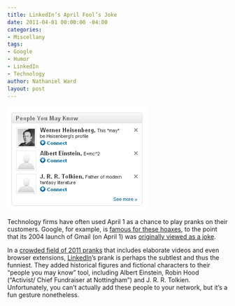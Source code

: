 ```yaml
---
title: LinkedIn’s April Fool’s Joke
date: 2011-04-01 00:00:00 -04:00
categories:
- Miscellany
tags:
- Google
- Humor
- LinkedIn
- Technology
author: Nathaniel Ward
layout: post
---
```


![LinkedIn's 2011 April Fool's Joke](/images/2011-04-01_LinkedIn.png)

Technology firms have often used April 1 as a chance to play pranks on their customers. Google, for example, is [famous for these hoaxes][1], to the point that its 2004 launch of Gmail (on April 1) was [originally viewed as a joke][2].

In a [crowded field of 2011 pranks][3] that includes elaborate videos and even browser extensions, [LinkedIn][4]’s prank is perhaps the subtlest and thus the funniest. They added historical figures and fictional characters to their “people you may know” tool, including Albert Einstein, Robin Hood (“Activist/​ Chief Fundraiser at Nottingham”) and J. R. R. Tolkien. Unfortunately, you can’t actually add these people to your network, but it’s a fun gesture nonetheless.

 

 [1]: http://en.wikipedia.org/wiki/Google's_hoaxes
 [2]: http://gizmodo.com/#!5680391/googles-biggest-mistakes-wave-gmails-launch-and-dejanews
 [3]: http://pogue.blogs.nytimes.com/2011/04/01/3861/
 [4]: http://www.linkedin.com/